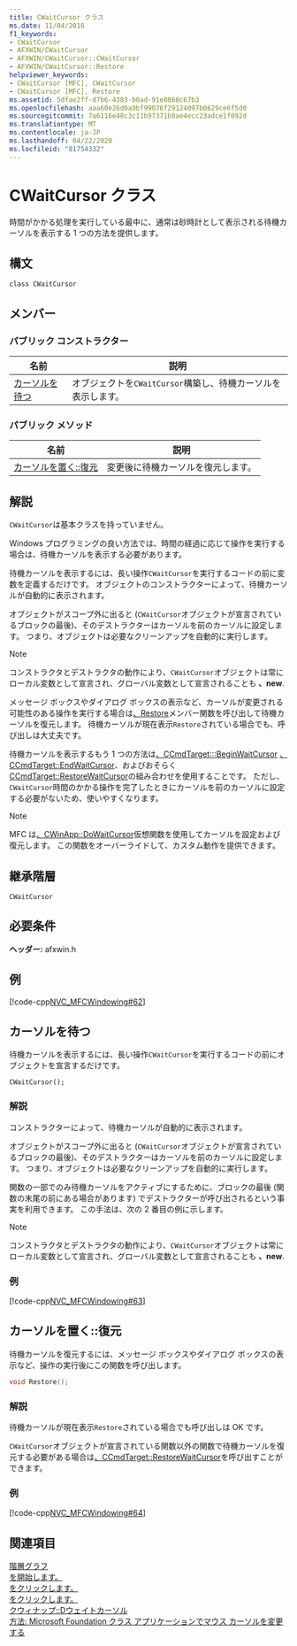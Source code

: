 ```yaml
---
title: CWaitCursor クラス
ms.date: 11/04/2016
f1_keywords:
- CWaitCursor
- AFXWIN/CWaitCursor
- AFXWIN/CWaitCursor::CWaitCursor
- AFXWIN/CWaitCursor::Restore
helpviewer_keywords:
- CWaitCursor [MFC], CWaitCursor
- CWaitCursor [MFC], Restore
ms.assetid: 5dfae2ff-d7b6-4383-b0ad-91e0868c67b3
ms.openlocfilehash: aaa60e26d0a9bf99076f29124097b0629ce6f5d0
ms.sourcegitcommit: 7a6116e48c3c11b97371b8ae4ecc23adce1f092d
ms.translationtype: MT
ms.contentlocale: ja-JP
ms.lasthandoff: 04/22/2020
ms.locfileid: "81754332"
---
```

# <a name="cwaitcursor-class"></a>CWaitCursor クラス

時間がかかる処理を実行している最中に、通常は砂時計として表示される待機カーソルを表示する 1 つの方法を提供します。

## <a name="syntax"></a>構文

```
class CWaitCursor
```

## <a name="members"></a>メンバー

### <a name="public-constructors"></a>パブリック コンストラクター

|名前|説明|
|----------|-----------------|
|[カーソルを待つ](#cwaitcursor)|オブジェクトを`CWaitCursor`構築し、待機カーソルを表示します。|

### <a name="public-methods"></a>パブリック メソッド

|名前|説明|
|----------|-----------------|
|[カーソルを置く::復元](#restore)|変更後に待機カーソルを復元します。|

## <a name="remarks"></a>解説

`CWaitCursor`は基本クラスを持っていません。

Windows プログラミングの良い方法では、時間の経過に応じて操作を実行する場合は、待機カーソルを表示する必要があります。

待機カーソルを表示するには、長い操作`CWaitCursor`を実行するコードの前に変数を定義するだけです。 オブジェクトのコンストラクターによって、待機カーソルが自動的に表示されます。

オブジェクトがスコープ外に出ると (`CWaitCursor`オブジェクトが宣言されているブロックの最後)、そのデストラクターはカーソルを前のカーソルに設定します。 つまり、オブジェクトは必要なクリーンアップを自動的に実行します。

> [!NOTE]
> コンストラクタとデストラクタの動作により、`CWaitCursor`オブジェクトは常にローカル変数として宣言され、グローバル変数として宣言されることも **、new**.

メッセージ ボックスやダイアログ ボックスの表示など、カーソルが変更される可能性のある操作を実行する場合は[、Restore](#restore)メンバー関数を呼び出して待機カーソルを復元します。 待機カーソルが現在表示`Restore`されている場合でも、呼び出しは大丈夫です。

待機カーソルを表示するもう 1 つの方法は[、CCmdTarget:::BeginWaitCursor](../../mfc/reference/ccmdtarget-class.md#beginwaitcursor) [、CCmdTarget::EndWaitCursor](../../mfc/reference/ccmdtarget-class.md#endwaitcursor)、およびおそらく[CCmdTarget::RestoreWaitCursor](../../mfc/reference/ccmdtarget-class.md#restorewaitcursor)の組み合わせを使用することです。 ただし、`CWaitCursor`時間のかかる操作を完了したときにカーソルを前のカーソルに設定する必要がないため、使いやすくなります。

> [!NOTE]
> MFC は[、CWinApp::DoWaitCursor](../../mfc/reference/cwinapp-class.md#dowaitcursor)仮想関数を使用してカーソルを設定および復元します。 この関数をオーバーライドして、カスタム動作を提供できます。

## <a name="inheritance-hierarchy"></a>継承階層

`CWaitCursor`

## <a name="requirements"></a>必要条件

**ヘッダー:** afxwin.h

## <a name="example"></a>例

[!code-cpp[NVC_MFCWindowing#62](../../mfc/reference/codesnippet/cpp/cwaitcursor-class_1.cpp)]

## <a name="cwaitcursorcwaitcursor"></a><a name="cwaitcursor"></a>カーソルを待つ

待機カーソルを表示するには、長い操作`CWaitCursor`を実行するコードの前にオブジェクトを宣言するだけです。

```
CWaitCursor();
```

### <a name="remarks"></a>解説

コンストラクターによって、待機カーソルが自動的に表示されます。

オブジェクトがスコープ外に出ると (`CWaitCursor`オブジェクトが宣言されているブロックの最後)、そのデストラクターはカーソルを前のカーソルに設定します。 つまり、オブジェクトは必要なクリーンアップを自動的に実行します。

関数の一部でのみ待機カーソルをアクティブにするために、ブロックの最後 (関数の末尾の前にある場合があります) でデストラクターが呼び出されるという事実を利用できます。 この手法は、次の 2 番目の例に示します。

> [!NOTE]
> コンストラクタとデストラクタの動作により、`CWaitCursor`オブジェクトは常にローカル変数として宣言され、グローバル変数として宣言されることも **、new**.

### <a name="example"></a>例

[!code-cpp[NVC_MFCWindowing#63](../../mfc/reference/codesnippet/cpp/cwaitcursor-class_2.cpp)]

## <a name="cwaitcursorrestore"></a><a name="restore"></a>カーソルを置く::復元

待機カーソルを復元するには、メッセージ ボックスやダイアログ ボックスの表示など、操作の実行後にこの関数を呼び出します。

```cpp
void Restore();
```

### <a name="remarks"></a>解説

待機カーソルが現在表示`Restore`されている場合でも呼び出しは OK です。

`CWaitCursor`オブジェクトが宣言されている関数以外の関数で待機カーソルを復元する必要がある場合は[、CCmdTarget::RestoreWaitCursor](../../mfc/reference/ccmdtarget-class.md#restorewaitcursor)を呼び出すことができます。

### <a name="example"></a>例

[!code-cpp[NVC_MFCWindowing#64](../../mfc/reference/codesnippet/cpp/cwaitcursor-class_3.cpp)]

## <a name="see-also"></a>関連項目

[階層グラフ](../../mfc/hierarchy-chart.md)<br/>
[を開始します。](../../mfc/reference/ccmdtarget-class.md#beginwaitcursor)<br/>
[をクリックします。](../../mfc/reference/ccmdtarget-class.md#endwaitcursor)<br/>
[をクリックします。](../../mfc/reference/ccmdtarget-class.md#restorewaitcursor)<br/>
[クウィナップ::Dウェイトカーソル](../../mfc/reference/cwinapp-class.md#dowaitcursor)<br/>
[方法: Microsoft Foundation クラス アプリケーションでマウス カーソルを変更する](https://go.microsoft.com/fwlink/p/?linkid=128044)
